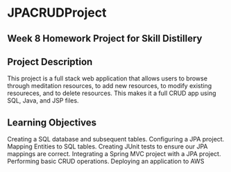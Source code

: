 # JPACRUDProject

## Week 8 Homework Project for Skill Distillery

## Project Description
This project is a full stack web application that allows users to browse through meditation resources, to add new resources, to modify existing resoureces, and to delete resources. This makes it a full CRUD app using SQL, Java, and JSP files.
## Learning Objectives
Creating a SQL database and subsequent tables.
Configuring a JPA project.
Mapping Entities to SQL tables.
Creating JUnit tests to ensure our JPA mappings are correct.
Integrating a Spring MVC project with a JPA project.
Performing basic CRUD operations.
Deploying an application to AWS
